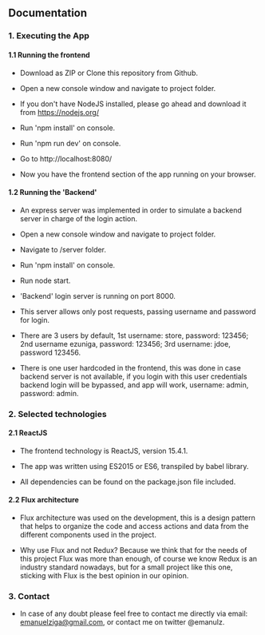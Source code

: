 ## Documentation

### 1. Executing the App

#### 1.1 Running the frontend

* Download as ZIP or Clone this repository from Github.

* Open a new console window and navigate to project folder.

* If you don't have NodeJS installed, please go ahead and download it from 
  https://nodejs.org/

* Run 'npm install' on console.

* Run 'npm run dev' on console.

* Go to http://localhost:8080/

* Now you have the frontend section of the app running on your browser.


#### 1.2 Running the 'Backend'

* An express server was implemented in order to simulate a backend server in charge of the login action.

* Open a new console window and navigate to project folder.
* Navigate to /server folder.

* Run 'npm install' on console.

* Run node start.

* 'Backend' login server is running on port 8000.

* This server allows only post requests, passing username and password for login.

* There are 3 users by default, 1st username: store, password: 123456; 
2nd username ezuniga, password: 123456; 3rd username: jdoe, password 123456.

* There is one user hardcoded in the frontend, this was done in case backend server is not available, 
if you login with this user credentials backend login will be bypassed, and app will work, 
username: admin, password: admin.


### 2. Selected technologies

#### 2.1 ReactJS

* The frontend technology is ReactJS, version 15.4.1. 

* The app was written using ES2015 or ES6, transpiled by babel library.
* All dependencies can be found on the package.json file included.


#### 2.2 Flux architecture

* Flux architecture was used on the development, this is a design pattern that helps to organize the code
and access actions and data from the different components used in the project.

* Why use Flux and not Redux? Because we think that for the needs of this project Flux was more than
enough, of course we know Redux is an industry standard nowadays, but for a small project like this one,
sticking with Flux is the best opinion in our opinion.


### 3. Contact

* In case of any doubt please feel free to contact me directly via email: emanuelziga@gmail.com, 
or contact me on twitter @emanulz.